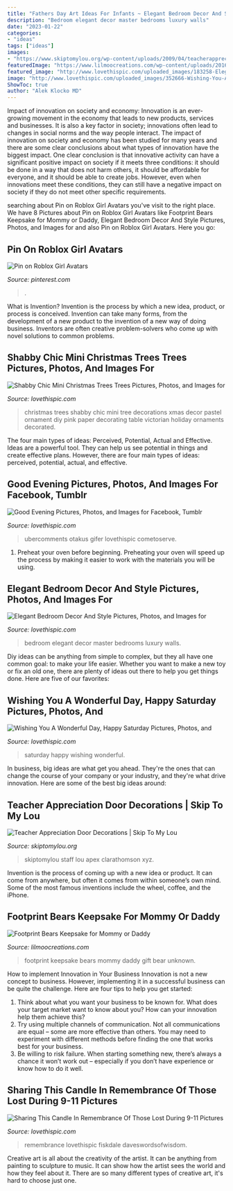 ```yaml
---
title: "Fathers Day Art Ideas For Infants ~ Elegant Bedroom Decor And Style Pictures, Photos, And Images For"
description: "Bedroom elegant decor master bedrooms luxury walls"
date: "2023-01-22"
categories:
- "ideas"
tags: ["ideas"]
images:
- "https://www.skiptomylou.org/wp-content/uploads/2009/04/teacherappreciationdoor6-1.jpg"
featuredImage: "https://www.lilmoocreations.com/wp-content/uploads/2016/06/footprint-bear-i-love-you-gift-from-kids.jpg"
featured_image: "http://www.lovethispic.com/uploaded_images/183258-Elegant-Bedroom-Decor-And-Style.jpg"
image: "http://www.lovethispic.com/uploaded_images/352666-Wishing-You-A-Wonderful-Day-Happy-Saturday.jpg"
ShowToc: true
author: "Alek Klocko MD"
---
```



Impact of innovation on society and economy:
Innovation is an ever-growing movement in the economy that leads to new products, services and businesses. It is also a key factor in society; innovations often lead to changes in social norms and the way people interact. The impact of innovation on society and economy has been studied for many years and there are some clear conclusions about what types of innovation have the biggest impact. 
One clear conclusion is that innovative activity can have a significant positive impact on society if it meets three conditions: it should be done in a way that does not harm others, it should be affordable for everyone, and it should be able to create jobs. However, even when innovations meet these conditions, they can still have a negative impact on society if they do not meet other specific requirements.

	

		
searching about Pin on Roblox Girl Avatars you've visit to the right place. We have 8 Pictures about Pin on Roblox Girl Avatars like Footprint Bears Keepsake for Mommy or Daddy, Elegant Bedroom Decor And Style Pictures, Photos, and Images for and also Pin on Roblox Girl Avatars. Here you go:
		
    
## Pin On Roblox Girl Avatars

<img loading=lazy src="https://i.pinimg.com/736x/ab/2e/b2/ab2eb295351978c29778d6fcdeac6b92.jpg" onerror="this.onerror=null;this.src='https://tse4.mm.bing.net/th?id=OIP.MUWoEm_nXeafswG30cDpzwHaNL&amp;pid=15.1';" alt="Pin on Roblox Girl Avatars">

_Source: pinterest.com_

>. 

	

What is Invention?
Invention is the process by which a new idea, product, or process is conceived. Invention can take many forms, from the development of a new product to the invention of a new way of doing business. Inventors are often creative problem-solvers who come up with novel solutions to common problems.

    
## Shabby Chic Mini Christmas Trees Trees Pictures, Photos, And Images For

<img loading=lazy src="http://www.lovethispic.com/uploaded_images/221218-Shabby-Chic-Mini-Christmas-Trees-Trees.jpg" onerror="this.onerror=null;this.src='https://tse2.mm.bing.net/th?id=OIP.d40MZRxXIFEXaze2zJMZAwHaJ6&amp;pid=15.1';" alt="Shabby Chic Mini Christmas Trees Trees Pictures, Photos, and Images for">

_Source: lovethispic.com_

>christmas trees shabby chic mini tree decorations xmas decor pastel ornament diy pink paper decorating table victorian holiday ornaments decorated. 

	

The four main types of ideas: Perceived, Potential, Actual and Effective.
Ideas are a powerful tool. They can help us see potential in things and create effective plans. However, there are four main types of ideas: perceived, potential, actual, and effective.

    
## Good Evening Pictures, Photos, And Images For Facebook, Tumblr

<img loading=lazy src="http://www.lovethispic.com/uploaded_images/109178-Good-Evening.gif?1" onerror="this.onerror=null;this.src='https://tse4.mm.bing.net/th?id=OIP.-Mnro7xmW3E66bLUTu81xgHaKM&amp;pid=15.1';" alt="Good Evening Pictures, Photos, and Images for Facebook, Tumblr">

_Source: lovethispic.com_

>ubercomments otakus gifer lovethispic cometoserve. 

	

1. Preheat your oven before beginning. Preheating your oven will speed up the process by making it easier to work with the materials you will be using.

    
## Elegant Bedroom Decor And Style Pictures, Photos, And Images For

<img loading=lazy src="http://www.lovethispic.com/uploaded_images/183258-Elegant-Bedroom-Decor-And-Style.jpg" onerror="this.onerror=null;this.src='https://tse3.mm.bing.net/th?id=OIP.petZtEkxxN31pXY1w7GregHaJ3&amp;pid=15.1';" alt="Elegant Bedroom Decor And Style Pictures, Photos, and Images for">

_Source: lovethispic.com_

>bedroom elegant decor master bedrooms luxury walls. 

	

Diy ideas can be anything from simple to complex, but they all have one common goal: to make your life easier. Whether you want to make a new toy or fix an old one, there are plenty of ideas out there to help you get things done. Here are five of our favorites: 

    
## Wishing You A Wonderful Day, Happy Saturday Pictures, Photos, And

<img loading=lazy src="http://www.lovethispic.com/uploaded_images/352666-Wishing-You-A-Wonderful-Day-Happy-Saturday.jpg" onerror="this.onerror=null;this.src='https://tse2.mm.bing.net/th?id=OIP.hNhjICfAu065ANihuh9dKAHaLB&amp;pid=15.1';" alt="Wishing You A Wonderful Day, Happy Saturday Pictures, Photos, and">

_Source: lovethispic.com_

>saturday happy wishing wonderful. 

	

In business, big ideas are what get you ahead. They're the ones that can change the course of your company or your industry, and they're what drive innovation. Here are some of the best big ideas around:

    
## Teacher Appreciation Door Decorations | Skip To My Lou

<img loading=lazy src="https://www.skiptomylou.org/wp-content/uploads/2009/04/teacherappreciationdoor6-1.jpg" onerror="this.onerror=null;this.src='https://tse2.mm.bing.net/th?id=OIP.mWQPh92M7gF80-2OKlVBUwAAAA&amp;pid=15.1';" alt="Teacher Appreciation Door Decorations | Skip To My Lou">

_Source: skiptomylou.org_

>skiptomylou staff lou apex clarathomson xyz. 

	

Invention is the process of coming up with a new idea or product. It can come from anywhere, but often it comes from within someone’s own mind. Some of the most famous inventions include the wheel, coffee, and the iPhone.

    
## Footprint Bears Keepsake For Mommy Or Daddy

<img loading=lazy src="https://www.lilmoocreations.com/wp-content/uploads/2016/06/footprint-bear-i-love-you-gift-from-kids.jpg" onerror="this.onerror=null;this.src='https://tse3.mm.bing.net/th?id=OIP.dWGZFNPPiA6dbr-8e_y-zwHaJ5&amp;pid=15.1';" alt="Footprint Bears Keepsake for Mommy or Daddy">

_Source: lilmoocreations.com_

>footprint keepsake bears mommy daddy gift bear unknown. 

	

How to implement Innovation in Your Business
Innovation is not a new concept to business. However, implementing it in a successful business can be quite the challenge. Here are four tips to help you get started: 
1. Think about what you want your business to be known for. What does your target market want to know about you? How can your innovation help them achieve this? 
2. Try using multiple channels of communication. Not all communications are equal – some are more effective than others. You may need to experiment with different methods before finding the one that works best for your business. 
3. Be willing to risk failure. When starting something new, there’s always a chance it won’t work out – especially if you don’t have experience or know how to do it well.

    
## Sharing This Candle In Remembrance Of Those Lost During 9-11 Pictures

<img loading=lazy src="http://www.lovethispic.com/uploaded_images/359536-Sharing-This-Candle-In-Remembrance-Of-Those-Lost-During-9-11.jpg" onerror="this.onerror=null;this.src='https://tse4.mm.bing.net/th?id=OIP.f1ELrhWQaZcZW_RLX_v2fgAAAA&amp;pid=15.1';" alt="Sharing This Candle In Remembrance Of Those Lost During 9-11 Pictures">

_Source: lovethispic.com_

>remembrance lovethispic fiskdale daveswordsofwisdom. 

	

Creative art is all about the creativity of the artist. It can be anything from painting to sculpture to music. It can show how the artist sees the world and how they feel about it. There are so many different types of creative art, it's hard to choose just one.

